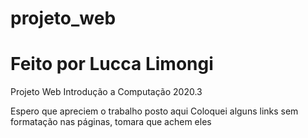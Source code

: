 # projeto_web
# Feito por Lucca Limongi
Projeto Web Introdução a Computação 2020.3

Espero que apreciem o trabalho posto aqui
Coloquei alguns links sem formatação nas páginas, tomara que achem eles
